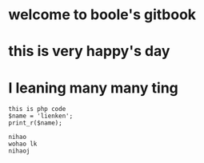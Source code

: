 # welcome to boole's gitbook

# this is very happy's day

# I leaning many many ting 

```
this is php code
$name = 'lienken';
print_r($name);
```



    nihao
    wohao lk
    nihaoj 



